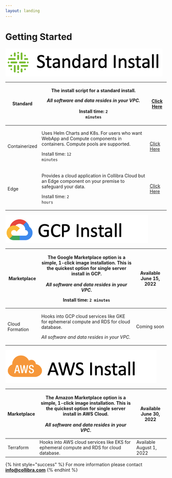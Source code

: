 ```yaml
---
layout: landing
---
```


# Getting Started

![](<.gitbook/assets/Screen Shot 2022-05-26 at 9.56.55 AM.png>)

| Standard      | <p>The install script for a standard install. </p><p></p><p><em>All software and data resides in your VPC.</em><br><em></em><br><em></em>Install time: <code>2 minutes</code></p>                 | [Click Here](installation/standalone/standalone-install-script.md)        |
| ------------- | ------------------------------------------------------------------------------------------------------------------------------------------------------------------------------------------------- | ------------------------------------------------------------------------- |
| Containerized | <p>Uses Helm Charts and K8s. For users who want WebApp and Compute components in containers. Compute pools are supported.</p><p><strong></strong></p><p>Install time: <code>12 minutes</code></p> | [Click Here](installation/cloud-native-owldq/preparing-for-deployment.md) |
| Edge          | <p>Provides a cloud application in Collibra Cloud but an Edge component on your premise to safeguard your data. </p><p><strong></strong></p><p>Install time: <code>2 hours</code></p>             | [Click Here](installation/cloud.md)                                       |

![](<.gitbook/assets/Screen Shot 2022-05-26 at 10.02.36 AM.png>)

| Marketplace     | <p>The Google Marketplace option is a simple, 1-click image installation. This is the quickest option for single server install in GCP.<br><br><em>All software and data resides in your VPC</em>. </p><p></p><p>Install time: <code>2 minutes</code> </p> | Available June 15, 2022 |
| --------------- | ---------------------------------------------------------------------------------------------------------------------------------------------------------------------------------------------------------------------------------------------------------- | ----------------------- |
| Cloud Formation | <p>Hooks into GCP cloud services like GKE for ephemeral compute and RDS for cloud database.</p><p></p><p><em>All software and data resides in your VPC.</em></p>                                                                                           | Coming soon             |

![](<.gitbook/assets/Screen Shot 2022-05-26 at 10.06.32 AM.png>)

| Marketplace | <p>The Amazon Marketplace option is a simple, 1-click image installation. This is the quickest option for single server install in AWS Cloud.<br><br><em>All software and data resides in your VPC</em>.</p> | Available June 30, 2022  |
| ----------- | ------------------------------------------------------------------------------------------------------------------------------------------------------------------------------------------------------------ | ------------------------ |
| Terraform   | Hooks into AWS cloud services like EKS for ephemeral compute and RDS for cloud database.                                                                                                                     | Available August 1, 2022 |





{% hint style="success" %}
For more information please contact **info@collibra.com**
{% endhint %}
